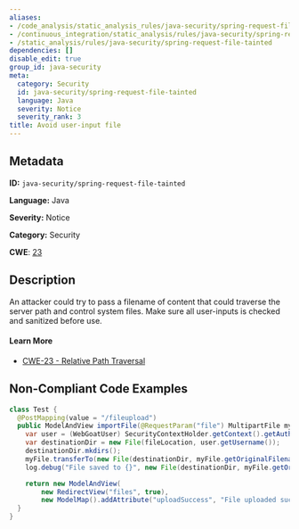 ```yaml
---
aliases:
- /code_analysis/static_analysis_rules/java-security/spring-request-file-tainted
- /continuous_integration/static_analysis/rules/java-security/spring-request-file-tainted
- /static_analysis/rules/java-security/spring-request-file-tainted
dependencies: []
disable_edit: true
group_id: java-security
meta:
  category: Security
  id: java-security/spring-request-file-tainted
  language: Java
  severity: Notice
  severity_rank: 3
title: Avoid user-input file
---
```

<!--  SOURCED FROM https://github.com/DataDog/datadog-static-analyzer-rule-docs -->


## Metadata
**ID:** `java-security/spring-request-file-tainted`

**Language:** Java

**Severity:** Notice

**Category:** Security

**CWE**: [23](https://cwe.mitre.org/data/definitions/23.html)

## Description
An attacker could try to pass a filename of content that could traverse the server path and control system files. Make sure all user-inputs is checked and sanitized before use.

#### Learn More

 - [CWE-23 - Relative Path Traversal](https://cwe.mitre.org/data/definitions/23.html)

## Non-Compliant Code Examples
```java
class Test {
  @PostMapping(value = "/fileupload")
  public ModelAndView importFile(@RequestParam("file") MultipartFile myFile) throws IOException {
    var user = (WebGoatUser) SecurityContextHolder.getContext().getAuthentication().getPrincipal();
    var destinationDir = new File(fileLocation, user.getUsername());
    destinationDir.mkdirs();
    myFile.transferTo(new File(destinationDir, myFile.getOriginalFilename()));
    log.debug("File saved to {}", new File(destinationDir, myFile.getOriginalFilename()));

    return new ModelAndView(
        new RedirectView("files", true),
        new ModelMap().addAttribute("uploadSuccess", "File uploaded successful"));
  }
}
```
